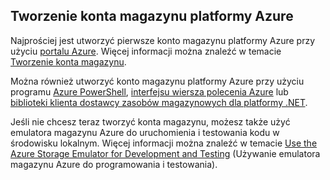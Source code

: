 ## Tworzenie konta magazynu platformy Azure

Najprościej jest utworzyć pierwsze konto magazynu platformy Azure przy użyciu [portalu Azure](https://portal.azure.com). Więcej informacji można znaleźć w temacie [Tworzenie konta magazynu](../articles/storage/storage-create-storage-account.md#create-a-storage-account).

Można również utworzyć konto magazynu platformy Azure przy użyciu programu [Azure PowerShell](../articles/storage/storage-powershell-guide-full.md), [interfejsu wiersza polecenia Azure](../articles/storage/storage-azure-cli.md) lub [biblioteki klienta dostawcy zasobów magazynowych dla platformy .NET](https://msdn.microsoft.com/library/azure/mt131037.aspx).

Jeśli nie chcesz teraz tworzyć konta magazynu, możesz także użyć emulatora magazynu Azure do uruchomienia i testowania kodu w środowisku lokalnym. Więcej informacji można znaleźć w temacie [Use the Azure Storage Emulator for Development and Testing](../articles/storage/storage-use-emulator.md) (Używanie emulatora magazynu Azure do programowania i testowania).
 


<!--HONumber=Jun16_HO2-->


